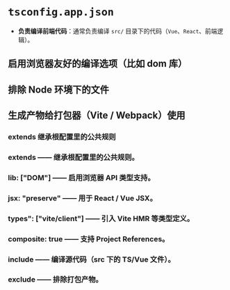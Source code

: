 # `tsconfig.app.json`

- **负责编译前端代码**：通常负责编译 `src/` 目录下的代码（`Vue`、`React`、前端逻辑）。

## 启用浏览器友好的编译选项（比如 dom 库）

## 排除 Node 环境下的文件

## 生成产物给打包器（Vite / Webpack）使用

### extends 继承根配置里的公共规则

### extends —— 继承根配置里的公共规则。

### lib: ["DOM"] —— 启用浏览器 API 类型支持。

### jsx: "preserve" —— 用于 React / Vue JSX。

### types": ["vite/client"] —— 引入 Vite HMR 等类型定义。

### composite: true —— 支持 Project References。

### include —— 编译源代码（src 下的 TS/Vue 文件）。

### exclude —— 排除打包产物。
